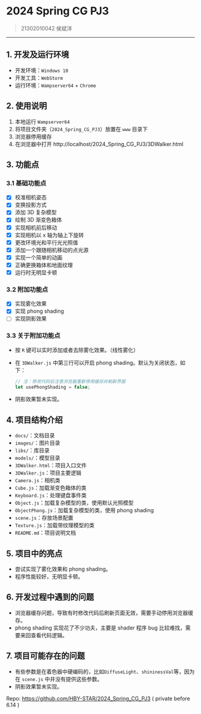 # 2024 Spring CG PJ3

> 21302010042 
> 侯斌洋

---

## 1. 开发及运行环境

* 开发环境：`Windows 10`
* 开发工具：`WebStorm`
* 运行环境：`Wampserver64` + `Chrome`

## 2. 使用说明

1. 本地运行 `Wampserver64`
2. 将项目文件夹（`2024_Spring_CG_PJ3`）放置在 `www` 目录下
3. 浏览器停用缓存
4. 在浏览器中打开 http://localhost/2024_Spring_CG_PJ3/3DWalker.html

## 3. 功能点

### 3.1 基础功能点

- [x] 校准相机姿态
- [x] 变换投影方式
- [x] 添加 3D 复杂模型
- [x] 绘制 3D 渐变色箱体
- [x] 实现相机前后移动
- [x] 实现相机以 x 轴为轴上下旋转
- [x] 更改环境光和平行光光照值
- [x] 添加一个跟随相机移动的点光源
- [x] 实现一个简单的动画
- [x] 正确更换箱体和地面纹理
- [x] 运行时无明显卡顿

### 3.2 附加功能点

- [x] 实现雾化效果
- [x] 实现 phong shading
- [ ] 实现阴影效果

### 3.3 关于附加功能点

* 按 `R` 键可以实时添加或者去除雾化效果。（线性雾化）

* 在 `3DWalker.js` 中第三行可以开启 phong shading。默认为关闭状态，如下：

    ```js
    // 注：修改代码后注意浏览器重新停用缓存并刷新界面
    let usePhongShading = false;
    ```

* 阴影效果暂未实现。

## 4. 项目结构介绍

* `docs/`：文档目录
* `images/`：图片目录
* `libs/`：库目录
* `models/`：模型目录
* `3DWalker.html`：项目入口文件
* `3DWalker.js`：项目主要逻辑
* `Camera.js`：相机类
* `Cube.js`：加载渐变色箱体的类
* `Keyboard.js`：处理键盘事件类
* `Object.js`：加载复杂模型的类，使用默认光照模型
* `ObjectPhong.js`：加载复杂模型的类，使用 phong shading
* `scene.js`：存放场景配置
* `Texture.js`：加载带纹理模型的类
* `README.md`：项目说明文档

## 5. 项目中的亮点

* 尝试实现了雾化效果和 phong shading。
* 程序性能较好，无明显卡顿。

## 6. 开发过程中遇到的问题

* 浏览器缓存问题，导致有时修改代码后刷新页面无效，需要手动停用浏览器缓存。
* phong shading 实现花了不少功夫，主要是 shader 程序 bug 比较难找，需要来回查看代码逻辑。

## 7. 项目可能存在的问题

* 有些参数是在着色器中硬编码的，比如`DiffuseLight`、`shininessVal`等，因为在 `scene.js` 中并没有提供这些参数。
* 阴影效果暂未实现。



Repo: https://github.com/HBY-STAR/2024_Spring_CG_PJ3  ( private before 6.14 )
